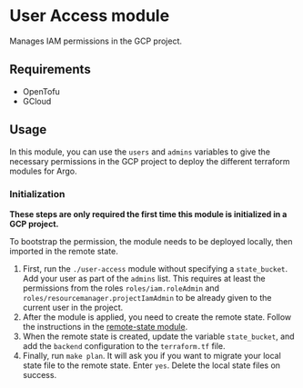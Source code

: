 # User Access module

Manages IAM permissions in the GCP project.

## Requirements

- OpenTofu
- GCloud

## Usage

In this module, you can use the `users` and `admins` variables to give the necessary permissions in the GCP project to deploy the different terraform modules for Argo.

### Initialization

**These steps are only required the first time this module is initialized in a GCP project.**

To bootstrap the permission, the module needs to be deployed locally, then imported in the remote state.

1. First, run the `./user-access` module without specifying a `state_bucket`. Add your user as part of the `admins` list. This requires at least the permissions from the roles `roles/iam.roleAdmin` and `roles/resourcemanager.projectIamAdmin` to be already given to the current user in the project.
2. After the module is applied, you need to create the remote state. Follow the instructions in the [remote-state module](../remote-state/README.md).
3. When the remote state is created, update the variable `state_bucket`, and add the `backend` configuration to the `terraform.tf` file.
4. Finally, run `make plan`. It will ask you if you want to migrate your local state file to the remote state. Enter `yes`. Delete the local state files on success.
